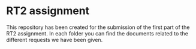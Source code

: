 # RT2 assignment

This repository has been created for the submission of the first part of the RT2 assignment. In each folder you can find the documents related to the different requests we have been given.
